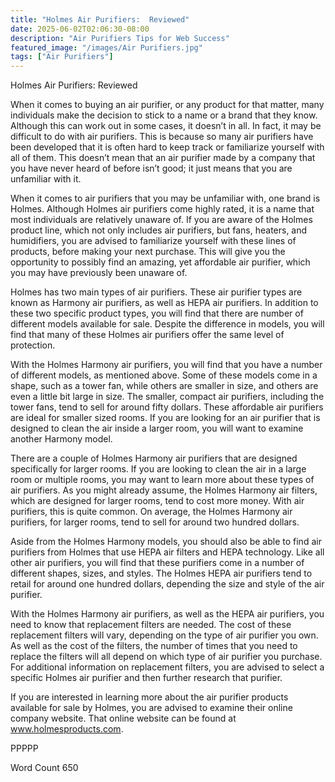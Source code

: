 ```yaml
---
title: "Holmes Air Purifiers:  Reviewed"
date: 2025-06-02T02:06:30-08:00
description: "Air Purifiers Tips for Web Success"
featured_image: "/images/Air Purifiers.jpg"
tags: ["Air Purifiers"]
---
```


Holmes Air Purifiers:  Reviewed 

When it comes to buying an air purifier, or any product for that matter, many individuals make the decision to stick to a name or a brand that they know. Although this can work out in some cases, it doesn’t in all. In fact, it may be difficult to do with air purifiers. This is because so many air purifiers have been developed that it is often hard to keep track or familiarize yourself with all of them. This doesn’t mean that an air purifier made by a company that you have never heard of before isn’t good; it just means that you are unfamiliar with it.

When it comes to air purifiers that you may be unfamiliar with, one brand is Holmes.  Although Holmes air purifiers come highly rated, it is a name that most individuals are relatively unaware of. If you are aware of the Holmes product line, which not only includes air purifiers, but fans, heaters, and humidifiers, you are advised to familiarize yourself with these lines of products, before making your next purchase. This will give you the opportunity to possibly find an amazing, yet affordable air purifier, which you may have previously been unaware of.  

Holmes has two main types of air purifiers. These air purifier types are known as Harmony air purifiers, as well as HEPA air purifiers. In addition to these two specific product types, you will find that there are number of different models available for sale.  Despite the difference in models, you will find that many of these Holmes air purifiers offer the same level of protection.

With the Holmes Harmony air purifiers, you will find that you have a number of different models, as mentioned above.  Some of these models come in a shape, such as a tower fan, while others are smaller in size, and others are even a little bit large in size. The smaller, compact air purifiers, including the tower fans, tend to sell for around fifty dollars.  These affordable air purifiers are ideal for smaller sized rooms. If you are looking for an air purifier that is designed to clean the air inside a larger room, you will want to examine another Harmony model.

There are a couple of Holmes Harmony air purifiers that are designed specifically for larger rooms.  If you are looking to clean the air in a large room or multiple rooms, you may want to learn more about these types of air purifiers. As you might already assume, the Holmes Harmony air filters, which are designed for larger rooms, tend to cost more money. With air purifiers, this is quite common.  On average, the Holmes Harmony air purifiers, for larger rooms, tend to sell for around two hundred dollars.

Aside from the Holmes Harmony models, you should also be able to find air purifiers from Holmes that use HEPA air filters and HEPA technology.  Like all other air purifiers, you will find that these purifiers come in a number of different shapes, sizes, and styles.  The Holmes HEPA air purifiers tend to retail for around one hundred dollars, depending the size and style of the air purifier.

With the Holmes Harmony air purifiers, as well as the HEPA air purifiers, you need to know that replacement filters are needed.  The cost of these replacement filters will vary, depending on the type of air purifier you own. As well as the cost of the filters, the number of times that you need to replace the filters will all depend on which type of air purifier you purchase. For additional information on replacement filters, you are advised to select a specific Holmes air purifier and then further research that purifier.  

If you are interested in learning more about the air purifier products available for sale by Holmes, you are advised to examine their online company website. That online website can be found at www.holmesproducts.com.

PPPPP

Word Count 650



